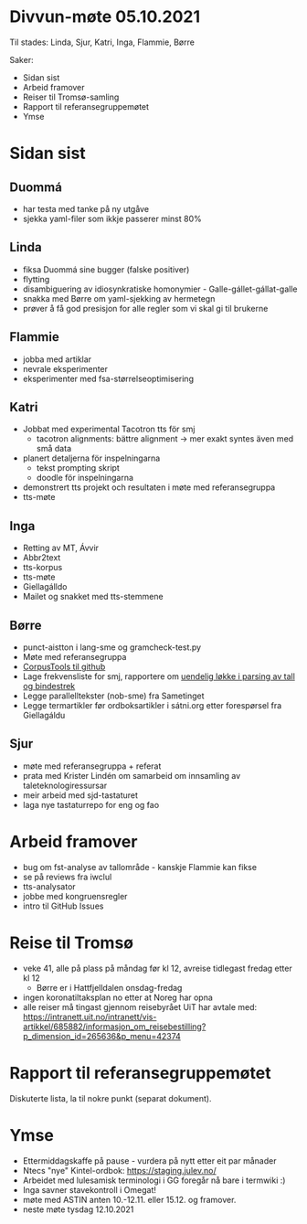 # Divvun-møte 05.10.2021

Til stades: Linda, Sjur, Katri, Inga, Flammie, Børre

Saker:
* Sidan sist
* Arbeid framover
* Reiser til Tromsø-samling
* Rapport til referansegruppemøtet
* Ymse

# Sidan sist

## Duommá
* har testa med tanke på ny utgåve
* sjekka yaml-filer som ikkje passerer minst 80%

## Linda
* fiksa Duommá sine bugger (falske positiver)
* flytting
* disambiguering av idiosynkratiske homonymier - Galle-gállet-gállat-galle
* snakka med Børre om yaml-sjekking av hermetegn
* prøver å få god presisjon for alle regler som vi skal gi til brukerne

## Flammie
* jobba med artiklar
* nevrale eksperimenter
* eksperimenter med fsa-størrelseoptimisering

## Katri
* Jobbat med experimental Tacotron tts för smj
    * tacotron alignments: bättre alignment -> mer exakt syntes även med små data 
* planert detaljerna för inspelningarna
    * tekst prompting skript
    * doodle för inspelningarna
* demonstrert tts projekt och resultaten i møte med referansegruppa
* tts-møte

## Inga
* Retting av MT, Ávvir
* Abbr2text
* tts-korpus
* tts-møte
* Giellagálldo
* Mailet og snakket med tts-stemmene

## Børre
* punct-aistton i lang-sme og gramcheck-test.py
* Møte med referansegruppa
* [CorpusTools til github](https://github.com/giellalt/CorpusTools)
* Lage frekvensliste for smj, rapportere om
  [uendelig løkke i parsing av tall og bindestrek](https://github.com/giellalt/lang-smj/issues/12)
* Legge parallelltekster (nob-sme) fra Sametinget
* Legge termartikler før ordboksartikler i sátni.org etter forespørsel
  fra Giellagáldu

## Sjur
- møte med referansegruppa + referat
- prata med Krister Lindén om samarbeid om innsamling av taleteknologiressursar
- meir arbeid med sjd-tastaturet
- laga nye tastaturrepo for eng og fao

# Arbeid framover
* bug om fst-analyse av tallområde - kanskje Flammie kan fikse
* se på reviews fra iwclul
* tts-analysator
* jobbe med kongruensregler
* intro til GitHub Issues

# Reise til Tromsø

- veke 41, alle på plass på måndag før kl 12, avreise tidlegast fredag etter kl 12
    - Børre er i Hattfjelldalen onsdag-fredag
- ingen koronatiltaksplan no etter at Noreg har opna
- alle reiser må tingast gjennom reisebyrået UiT har avtale med:
  <https://intranett.uit.no/intranett/vis-artikkel/685882/informasjon_om_reisebestilling?p_dimension_id=265636&p_menu=42374>

# Rapport til referansegruppemøtet

Diskuterte lista, la til nokre punkt (separat dokument).

# Ymse
* Ettermiddagskaffe på pause - vurdera på nytt etter eit par månader
* Ntecs "nye" Kintel-ordbok: <https://staging.julev.no/>
* Arbeidet med lulesamisk terminologi i GG foregår nå bare i termwiki :)
* Inga savner stavekontroll i Omegat!
* møte med ASTIN anten 10.-12.11. eller 15.12. og framover.
* neste møte tysdag 12.10.2021
